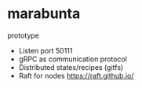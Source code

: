 # marabunta

prototype

* Listen port 50111
* gRPC as communication protocol
* Distributed states/recipes (gitfs)
* Raft for nodes https://raft.github.io/